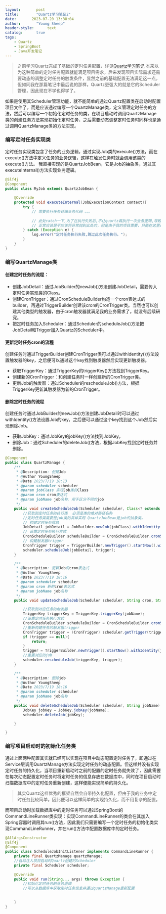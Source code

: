 ```yaml
---
layout:       post
title:        "Quartz学习笔记2"
date:       2023-07-20 13:38:04
author:       "Young Sheep"
header-style:      text
catalog:      true
tags:
    - Quartz
    - SpringBoot
    - Java开发笔记
---
```

>之前学习Quartz完成了基础的定时任务配置，详见[Quartz学习笔记](https://youngsheep.fun/2023/07/05/quartz/)
>本来以为这种简单的定时任务配置就能满足项目需求，后来发现项目实际需求还需要动态的调整定时任务的触发条件，显然之前的基础配置无法满足这一点，但如同我在那篇笔记中最后说的那样，Quartz更强大的就是它的Scheduler管理，因此现在不学也得学了。

如果是使用其Scheduler管理功能，就不能简单的通过Quartz配置类在启动时配置项目文件了，而是应该通过编写一个QuartzManage类，定义管理定时任务的方法，然后可以编写一个初始化定时任务的类，在项目启动时调用QuartzManage类的创建任务方法实现初始化定时任务，之后需要动态调整定时任务时同样也是通过调用QuartzManage类的方法实现。
### 编写定时任务实现类
定时任务实现类包含了任务的业务逻辑，通过实现Job类的execute()方法，而在execute()方法中定义任务的业务逻辑，这样在触发任务时就会调用该类的execute()方法。
我直接实现的是QuartzJobBean，它是Job的抽象类，通过其executeInternal()方法实现业务逻辑。
```java
@Slf4j
@Component
public class MyJob extends QuartzJobBean {
   
    @Override
    protected void executeInternal(JobExecutionContext context){
        try {
            // 需要执行任务详细业务代码 。。。
            
            // 此处catch一下,为了在执行失败后,不让quartz再执行一次业务逻辑,导致业务数据错误，
            // 正常应该是不应该将异常抛到此处的，但是由于我的项目需要，只能在这里进行捕捉了，这里是由于Quartz的失败重试机制，容易导致数据异常。
        } catch (Exception e) {
            log.error("定时任务执行失败,跳过此次任务执行。");
        }
    }
}
```
### 编写QuartzManage类
#### 创建定时任务的流程：
* 创建JobDetail：通过JobBuilder的newJob()方法创建JobDetail，需要传入定时任务实现类的Class。
* 创建CronTrigger：通过CronScheduleBuilder构造一个cron表达式的builder，再通过TriggerBuilder创建该cron的CronTrigger类。当然也可以创建其他类型的触发器，由于cron触发器就满足我的业务需求了，就没有后续研究。
* 把定时任务加入Scheduler：通过Scheduler的scheduleJob()方法把JobDetail和Trigger加入Quartz的Scheduler中。

 #### 更新定时任务cron的流程
 创建任务时通过TriggerBuilder创建CronTrigger类可以通过withIdentity()方法设置触发器的key，之后便可以通过这个key找到触发器然后实现更新触发器。
 * 获取TriggerKey：通过TriggerKey的triggerKey()方法找到TriggerKey。
 * 创建新的CronTrigger：和创建任务时一样创建新的CronTrigger类。
 * 更新Job的触发器：通过Scheduler的rescheduleJob()方法，根据TriggerKey更新其触发器为新的CronTrigger。
 
 #### 删除定时任务的流程
 创建任务时通过JobBuilder的newJob()方法创建JobDetail时可以通过withIdentity()方法设置Job的key，之后便可以通过这个key找到这个Job然后实现删除Job。
 * 获取JobKey：通过JobKey的jobKey()方法找到JobKey。
 * 删除Job：通过Scheduler的deleteJob()方法，根据JobKey找到定时任务并删除。

```java
@Component
public class QuartzManage {
    /**
     * @Description: 创建Job
     * @Author YoungSheep
     * @Date 2023/7/19 18:13
     * @param scheduler scheduler
     * @param jobClass 实现Job类的Class
     * @param cron cron表达式
     * @param jobName job名称，用于区分不同的job
     */
    public void createScheduleJob(Scheduler scheduler, Class<? extends Job> jobClass, String cron, String jobName) throws SchedulerException {
        //获取到定时任务的执行类  必须是类的绝对路径名称
        //定时任务类需要是job类的具体实现 QuartzJobBean是job的抽象类。
        // 构建定时任务信息
        JobDetail jobDetail = JobBuilder.newJob(jobClass).withIdentity(jobName).build();
        // 设置定时任务执行方式
        CronScheduleBuilder scheduleBuilder = CronScheduleBuilder.cronSchedule(cron);
        // 构建触发器trigger
        CronTrigger trigger = TriggerBuilder.newTrigger().startNow().withIdentity(jobName).withSchedule(scheduleBuilder).build();
        scheduler.scheduleJob(jobDetail, trigger);
    }

    /**
     * @Description: 更新Job的cron表达式
     * @Author YoungSheep
     * @Date 2023/7/19 18:16
     * @param scheduler scheduler
     * @param cron 新的cron表达式
     * @param jobName job名称
     */
    public void updateScheduleJob(Scheduler scheduler, String cron, String jobName) throws SchedulerException {

        //获取到对应任务的触发器
        TriggerKey triggerKey = TriggerKey.triggerKey(jobName);
        //设置定时任务执行方式
        CronScheduleBuilder scheduleBuilder = CronScheduleBuilder.cronSchedule(cron);
        //重新构建任务的触发器trigger
        CronTrigger trigger = (CronTrigger) scheduler.getTrigger(triggerKey);
        if (trigger == null){
            return;
        }
        trigger = TriggerBuilder.newTrigger().startNow().withIdentity(jobName).withSchedule(scheduleBuilder).build();
        //重置对应的job
        scheduler.rescheduleJob(triggerKey, trigger);
    }

    /**
     * @Description: 删除job
     * @Author YoungSheep
     * @Date 2023/7/19 18:16
     * @param scheduler scheduler
     * @param jobName job名称
     */
    public void deleteScheduleJob(Scheduler scheduler, String jobName) throws SchedulerException {
        JobKey jobKey = JobKey.jobKey(jobName);
        scheduler.deleteJob(jobKey);

    }

}
```

### 编写项目启动时的初始化任务类
通过上面两种配置其实就已经可以实现在项目中动态配置定时任务了，即通过在Service层调用QuartzManage方法实现定时任务的动态配置。但这样并没有实现定时任务的持久化，当项目重新启动时之前的配置的定时任务就失效了，因此需要在每次动态配置定时任务时将定时任务的信息存放在数据库中，同时在项目启动时扫描数据库中的定时任务重新创建，这样便能实现简单的持久化。

>其实Quartz这样优秀的框架自然会自带持久化配置，但由于我的业务中定时任务比较简单，因此便可以这样简单的实现持久化，而不用复杂的配置。

而项目启动时加载数据库中的定时任务可以通过SpringBoot的 CommandLineRunner类实现：实现CommandLineRunner的类会在其加入Spring容器时调用其run()方法，因此我们只需要编写一个定时任务的初始化类实现CommandLineRunner，并在run()方法中配置数据库中的定时任务。
```java
@AllArgsConstructor
@Slf4j
@Component
public class ScheduleJobInitListener implements CommandLineRunner {
    private final QuartzManage quartzManage;
	//自动注入项目启动时Quartz创建的Scheduler
    private final Scheduler scheduler;
    
    @Override
    public void run(String... args) throws Exception {
		//初始化定时任务的业务逻辑
        //可以从数据库中获取定时任务信息并通过quartzManage重新配置
			
			
    }
}
```
